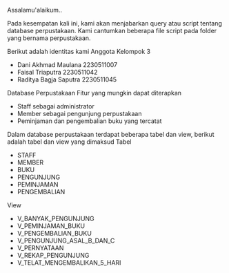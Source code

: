 Assalamu'alaikum..

Pada kesempatan kali ini, kami akan menjabarkan query atau script tentang database perpustakaan. Kami cantumkan beberapa file script pada folder yang bernama perpustakaan.

Berikut adalah identitas kami
Anggota Kelompok 3
* Dani Akhmad Maulana 2230511007
* Faisal Triaputra 2230511042
* Raditya Bagja Saputra 2230511045

Database Perpustakaan
Fitur yang mungkin dapat diterapkan
* Staff sebagai administrator
* Member sebagai pengunjung perpustakaan
* Peminjaman dan pengembalian buku yang tercatat

Dalam database perpustakaan terdapat beberapa tabel dan view, berikut adalah tabel dan view yang dimaksud
Tabel
* STAFF
* MEMBER
* BUKU
* PENGUNJUNG
* PEMINJAMAN
* PENGEMBALIAN

View
* V_BANYAK_PENGUNJUNG
* V_PEMINJAMAN_BUKU
* V_PENGEMBALIAN_BUKU
* V_PENGUNJUNG_ASAL_B_DAN_C
* V_PERNYATAAN
* V_REKAP_PENGUNJUNG
* V_TELAT_MENGEMBALIKAN_5_HARI
